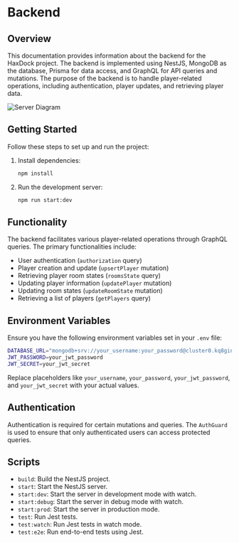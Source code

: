 # Backend

## Overview

This documentation provides information about the backend for the HaxDock project. The backend is implemented using NestJS, MongoDB as the database, Prisma for data access, and GraphQL for API queries and mutations. The purpose of the backend is to handle player-related operations, including authentication, player updates, and retrieving player data.

![Server Diagram](https://media.discordapp.net/attachments/1159211106087215204/1208556007777767534/server.png?ex=65e3b67e&is=65d1417e&hm=b68866b9de828cd8714d47f6af155808e3da59e61869965fa8870b412f8c7861&=&format=webp&quality=lossless&width=1826&height=888)

## Getting Started

Follow these steps to set up and run the project:

1. Install dependencies:
    ```bash
    npm install
    ```

2. Run the development server:
    ```bash
    npm run start:dev
    ```

## Functionality

The backend facilitates various player-related operations through GraphQL queries. The primary functionalities include:

- User authentication (`authorization` query)
- Player creation and update (`upsertPlayer` mutation)
- Retrieving player room states (`roomsState` query)
- Updating player information (`updatePlayer` mutation)
- Updating room states (`updateRoomState` mutation)
- Retrieving a list of players (`getPlayers` query)

## Environment Variables

Ensure you have the following environment variables set in your `.env` file:

```bash
DATABASE_URL="mongodb+srv://your_username:your_password@cluster0.kq8ginl.mongodb.net/haxstars?retryWrites=true&w=majority"
JWT_PASSWORD=your_jwt_password
JWT_SECRET=your_jwt_secret
```

Replace placeholders like `your_username`, `your_password`, `your_jwt_password`, and `your_jwt_secret` with your actual values.

## Authentication

Authentication is required for certain mutations and queries. The `AuthGuard` is used to ensure that only authenticated users can access protected queries.

## Scripts

- `build`: Build the NestJS project.
- `start`: Start the NestJS server.
- `start:dev`: Start the server in development mode with watch.
- `start:debug`: Start the server in debug mode with watch.
- `start:prod`: Start the server in production mode.
- `test`: Run Jest tests.
- `test:watch`: Run Jest tests in watch mode.
- `test:e2e`: Run end-to-end tests using Jest.
